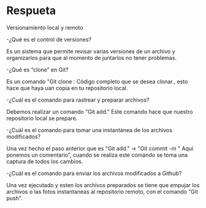 # Respueta
Versionamiento local y remoto

-¿Qué es el control de versiones?

Es un sistema que permite revisar varias versiones de un archivo y organizarlos para que al momento de juntarlos no tener problemas.

-¿Qué es “clone” en Git?

Es un comando "Git clone : Código completo que se desea clonar., esto hace que haya uan copia en tu repositorio local. 

-¿Cuál es el comando para rastrear y preparar archivos?

Debemos realizar un comando "Git add." Este comando hace que nuestro repositorio local se prepare.

-¿Cuál es el comando para tomar una instantánea de los archivos modificados?

Una vez hecho el paso anterior que es "Git add." -> "Git commit -m " Aquí ponemos un comentario", cuando se realiza este comando se toma una captura de todos los cambios.

-¿Cuál es el comando para enviar los archivos modificados a Github?

Una vez ejecutado y esten los archivos preparados se tiene que empujar los archivos o las fotos instantaneas al repositorio remoto, con el comando "Git push".

